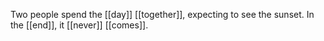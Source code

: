 Two people spend the [[day]] [[together]], expecting to see the sunset. In the [[end]], it [[never]] [[comes]].